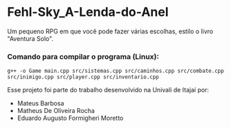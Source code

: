 # Fehl-Sky_A-Lenda-do-Anel

Um pequeno RPG em que você pode fazer várias escolhas, estilo o livro "Aventura Solo".

### Comando para compilar o programa (Linux):

```
g++ -o Game main.cpp src/sistemas.cpp src/caminhos.cpp src/combate.cpp src/inimigo.cpp src/player.cpp src/inventario.cpp
```

Esse projeto foi parte do trabalho desenvolvido na Univali de Itajaí por:

- Mateus Barbosa
- Matheus De Oliveira Rocha
- Eduardo Augusto Formigheri Moretto
